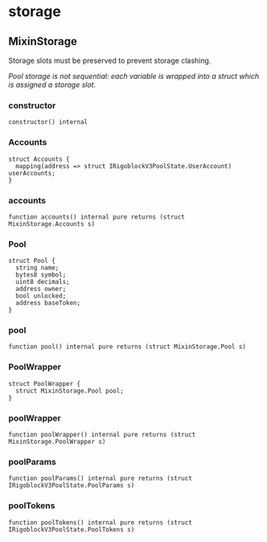 # storage

## MixinStorage

Storage slots must be preserved to prevent storage clashing.

_Pool storage is not sequential: each variable is wrapped into a struct which is assigned a storage slot._

### constructor

```solidity
constructor() internal
```

### Accounts

```solidity
struct Accounts {
  mapping(address => struct IRigoblockV3PoolState.UserAccount) userAccounts;
}
```

### accounts

```solidity
function accounts() internal pure returns (struct MixinStorage.Accounts s)
```

### Pool

```solidity
struct Pool {
  string name;
  bytes8 symbol;
  uint8 decimals;
  address owner;
  bool unlocked;
  address baseToken;
}
```

### pool

```solidity
function pool() internal pure returns (struct MixinStorage.Pool s)
```

### PoolWrapper

```solidity
struct PoolWrapper {
  struct MixinStorage.Pool pool;
}
```

### poolWrapper

```solidity
function poolWrapper() internal pure returns (struct MixinStorage.PoolWrapper s)
```

### poolParams

```solidity
function poolParams() internal pure returns (struct IRigoblockV3PoolState.PoolParams s)
```

### poolTokens

```solidity
function poolTokens() internal pure returns (struct IRigoblockV3PoolState.PoolTokens s)
```

